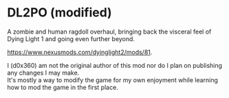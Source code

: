 # DL2PO (modified)
A zombie and human ragdoll overhaul, bringing back the visceral feel of Dying Light 1 and going even further beyond.

https://www.nexusmods.com/dyinglight2/mods/81.

I (d0x360) am not the original author of this mod nor do I plan on publishing any changes I may make.  
It's mostly a way to modify the game for my own enjoyment while learning how to mod the game in the first place. 
